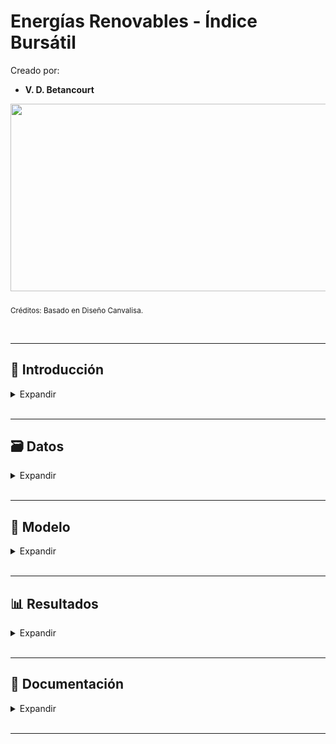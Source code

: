 # Energías Renovables - Índice Bursátil

Creado por:

*  **V. D. Betancourt**


<img src="https://github.com/vbleal/Energy/blob/main/zImag/Ban_Energy_Index.gif" width="1000" height="300">

<sub>Créditos: Basado en Diseño Canvalisa.</sub>





<br>

---

## 📃 Introducción


<details>
<summary>Expandir </summary>

<br>


### 📄 Descripción

El presente proyecto pertenece al ámbito de las **Energías Renovables**. En particular, está enfocado en datos del **Índice Bursátil** de una **Empresa**.



<br>

### 🎯 Objetivo

El presente proyecto tiene como finalidad estudiar la **Índice Bursátil de la Empresa**, por medio de:

* Generar un *Análisis Exploratorio de Datos*, incluyendo diversas visualizaciones diseñadas en Seaborn.

* Generar un *Análisis de Riesgo de Mercado* por medio del cálculo del Value-at-Risk (VaR).

* Generar *Predicciones* con diferentes modelos, tales como: Redes Neuronales y Series Temporales.


  
</details>









<br>

---

## 🗃️ Datos


<details>
<summary>Expandir </summary>

<br>

Los datos empleados del Índice Bursátil de la Empresa se extraen desde la plataforma de datos llamada **Yahoo Finance**, usando código de Python.





  
</details>













<br>

---

## 🧮 Modelo


<details>
<summary>Expandir </summary>

<br>

### Modelo de Redes Neuronales para Predicciones Pasadas y Futuras

<br>

<img src="https://github.com/vbleal/Energy/blob/main/Index/Imag/adxmc_model_nn.png" width="500" height="300">



  
</details>









<br>

---
##  📊 Resultados

<details>
<summary>Expandir </summary>

<br>



<details>
<summary>ANÁLISIS EXPLORATORIO DE DATOS (EDA) </summary>

<br>

### Evolución del Precio ('Close') del Índice


<img src="https://github.com/vbleal/Energy/blob/main/Index/Imag/adxmc_evolution_close.png" width="1000" height="500">



<br>
<br>

### Estadística Descriptiva del Precio ('Close') del Índice por Año


<img src="https://github.com/vbleal/Energy/blob/main/Index/Imag/adxmc_yearly_close_stat.png" width="600" height="350">




<br>
<br>


### Velas Japonesas 


#### Con Período Semanal

<br>

<img src="https://github.com/vbleal/Energy/blob/main/Index/Imag/adxmc_candle_weekly.png" width="500" height="400">


<br>
<br>

#### Últimos Meses

<br>

<img src="https://github.com/vbleal/Energy/blob/main/Index/Imag/adxmc_candle_last_months.png" width="500" height="400">


<br>
<br>

#### Gráfico de Línea

<br>

<img src="https://github.com/vbleal/Energy/blob/main/Index/Imag/adxmc_candle_line.png" width="500" height="400">





<br>
<br>

### Boxplot 


<img src="https://github.com/vbleal/Energy/blob/main/Index/Imag/adxmc_boxplot.png" width="700" height="450">




<br>
<br>

### Violinplot 


<img src="https://github.com/vbleal/Energy/blob/main/Index/Imag/adxmc_violinplot.png" width="700" height="450">







</details>





<br>
<br>


<details>
<summary>RIESGO DE MERCADO </summary>

<br>

### VaR por Metodología Histórica (VaR Hist)

<br>

El cálculo del **VaR por Metodología Histórica** (abreviado **VaR Hist**) utiliza datos históricos para simular posibles pérdidas futuras y determinar el umbral de pérdida correspondiente al nivel de confianza seleccionado.

<br>

**Resultado**: 

* El VaR Histórico al 95.0% de nivel de confianza obtenido para el Índice fue: **-4.03%**.

* Esto equivale a una **pérdida potencial** de **€4,026.84** por cada €100,000 invertidos.

<br>

**Interpretación**: 

* Bajo condiciones normales de mercado, 
existe un **95% de probabilidad** de que 
se obtenga una **pérdida no mayor que €4,026.84**. 
Esto es el **4.03%** del total invertido (€100,000). 

* Por lo tanto, existe un **5% de probabilidad** 
de que, en un día, se consiga una **pérdida mayor que €4,026.84**.






<br>
<br>

### VaR por Simulación Monte Carlo (VaR SMC)

<br>

El cálculo del Value-at-Risk (VaR) usando **Simulación Monte Carlo** (abreviado **VaR SMC**) es un método más complejo que la metodología histórica, pero ofrece la ventaja de poder modelar escenarios futuros basados en estimaciones estadísticas.

Este enfoque utiliza la simulación aleatoria para generar posibles resultados futuros basados en los retornos históricos, permitiendo calcular el VaR bajo diversas condiciones de mercado.


<br>

**Resultado**: 

* El VaR por Simulación Monte Carlo al 95.0% de nivel de confianza obtenido para el Índice fue: **€5,426.28**

<br>

**Interpretación**: 

* Bajo condiciones normales de mercado, existe un **95% de probabilidad** 
de que se obtenga una **pérdida no mayor que €5,426.28** en el próximo día.






</details>









<br>
<br>


<details>
<summary>PROYECCIONES </summary>

<br>


### 🔮 Predicciones Pasadas

<br>
<img src="https://github.com/vbleal/Energy/blob/main/Index/Imag/adxmc_model_nn_hist_pred_pasadas.png" width="1000" height="500">





<br>


### 🔮 Predicciones Futuras

<br>
<img src="https://github.com/vbleal/Energy/blob/main/Index/Imag/adxmc_model_nn_pred_futuras.png" width="1000" height="500">

<br>
<img src="https://github.com/vbleal/Energy/blob/main/Index/Imag/adxmc_model_nn_hist_pred_futuras.png" width="1000" height="500">









</details>

  
</details>








<br>

---
## 💼 Documentación


<details>
<summary>Expandir </summary>

<br>

<details>
<summary>Reporte </summary>

<br>

*  [Reporte PDF con Código](https://github.com/vbleal/Energy/blob/main/Index/Doc/Energ%C3%ADas%20Renovables%20-%20Index.pdf)

<br>







</details>

</details>
















<br>

---

